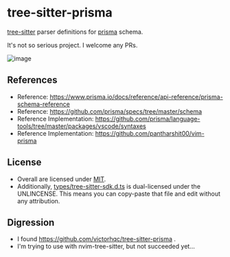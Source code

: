 # tree-sitter-prisma

[tree-sitter](https://github.com/tree-sitter/tree-sitter) parser definitions for [prisma](https://github.com/prisma/prisma) schema.

It's not so serious project. I welcome any PRs.

![image](https://user-images.githubusercontent.com/29811106/103451981-f24d5500-4d0d-11eb-8be4-78d79309c87f.png)

## References

- Reference: https://www.prisma.io/docs/reference/api-reference/prisma-schema-reference
- Reference: https://github.com/prisma/specs/tree/master/schema
- Reference Implementation: https://github.com/prisma/language-tools/tree/master/packages/vscode/syntaxes
- Reference Implementation: https://github.com/pantharshit00/vim-prisma

## License

- Overall are licensed under [MIT](./LICENSE).
- Additionally, [types/tree-sitter-sdk.d.ts](./types/tree-sitter-sdk.d.ts) is dual-licensed under the UNLINCENSE. This means you can copy-paste that file and edit without any attribution.

## Digression

- I found https://github.com/victorhqc/tree-sitter-prisma .
- I'm trying to use with nvim-tree-sitter, but not succeeded yet...
